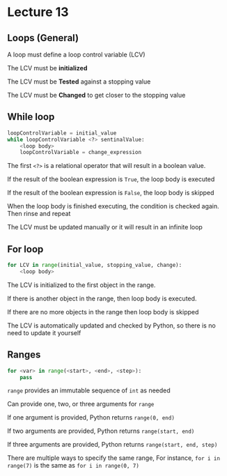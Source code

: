 # Lecture 13

## Loops (General)

A loop must define a loop control variable (LCV)

The LCV must be **initialized**

The LCV must be **Tested** against a stopping value

The LCV must be **Changed** to get closer to the stopping value

## While loop

```python
loopControlVariable = initial_value
while loopControlVariable <?> sentinalValue:
	<loop body>
	loopControlVariable = change_expression
```

The first `<?>` is a relational operator that will result in a boolean value.

If the result of the boolean expression is `True`, the loop body is executed

If the result of the boolean expression is `False`, the loop body is skipped

When the loop body is finished executing, the condition is checked again. Then rinse and repeat

The LCV must be updated manually or it will result in an infinite loop

## For loop

```python
for LCV in range(initial_value, stopping_value, change):
	<loop body>
```

The LCV is initialized to the first object in the range.

If there is another object in the range, then loop body is executed.

If there are no more objects in the range then loop body is skipped

The LCV is automatically updated and checked by Python, so there is no need to update it yourself

## Ranges

```python
for <var> in range(<start>, <end>, <step>):
	pass
```

`range` provides an immutable sequence of `int` as needed

Can provide one, two, or three arguments for `range`

If one argument is provided, Python returns `range(0, end)`

If two arguments are provided, Python returns `range(start, end)`

If three arguments are provided, Python returns `range(start, end, step)`

There are multiple ways to specify the same range, For instance, `for i in range(7)` is the same as `for i in range(0, 7)`